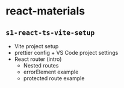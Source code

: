 # react-materials

## `s1-react-ts-vite-setup`

- Vite project setup
- prettier config + VS Code project settings
- React router (intro)
  - Nested routes
  - errorElement example
  - protected route example
